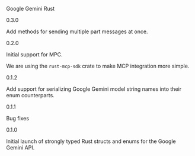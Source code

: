 Google Gemini Rust

0.3.0

Add methods for sending multiple part messages at once.

0.2.0

Initial support for MPC.

We are using the `rust-mcp-sdk` crate to make MCP integration more simple.

0.1.2

Add support for serializing Google Gemini model string names into their enum counterparts.

0.1.1

Bug fixes

0.1.0

Initial launch of strongly typed Rust structs and enums for the Google Gemini API.